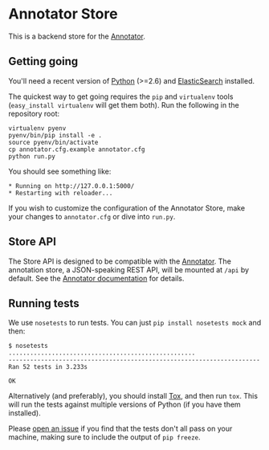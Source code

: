 # Annotator Store

This is a backend store for the [Annotator][1].

## Getting going

You'll need a recent version of [Python][2] (>=2.6) and [ElasticSearch][3]
installed.

[1]: http://okfnlabs.org/annotator
[2]: http://python.org
[3]: http://elasticsearch.org

The quickest way to get going requires the `pip` and `virtualenv` tools
(`easy_install virtualenv` will get them both). Run the following in
the repository root:

    virtualenv pyenv
    pyenv/bin/pip install -e .
    source pyenv/bin/activate
    cp annotator.cfg.example annotator.cfg
    python run.py

You should see something like:

    * Running on http://127.0.0.1:5000/
    * Restarting with reloader...

If you wish to customize the configuration of the Annotator Store, make your
changes to `annotator.cfg` or dive into `run.py`.

## Store API

The Store API is designed to be compatible with the [Annotator][1]. The
annotation store, a JSON-speaking REST API, will be mounted at `/api` by
default. See the [Annotator documentation][4] for details.

[4]: https://github.com/okfn/annotator/wiki/Storage

## Running tests

We use `nosetests` to run tests. You can just `pip install nosetests mock` and
then:

    $ nosetests
    ....................................................
    ----------------------------------------------------------------------
    Ran 52 tests in 3.233s

    OK

Alternatively (and preferably), you should install [Tox][5], and then run
`tox`. This will run the tests against multiple versions of Python (if you
have them installed).

[5]: http://tox.testrun.org/

Please [open an issue](annotator-store/issues) if you find that the tests
don't all pass on your machine, making sure to include the output of `pip
freeze`.
